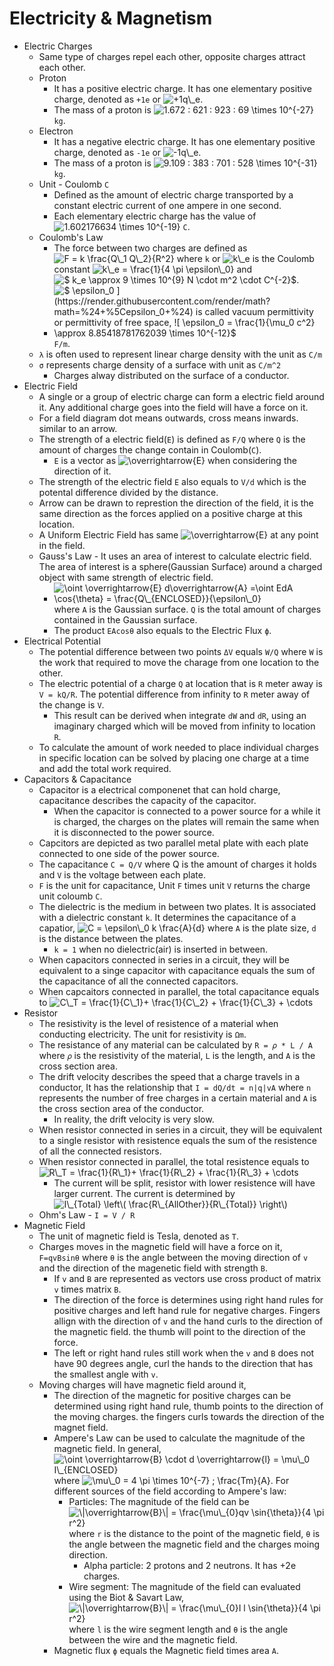 # Electricity & Magnetism

* Electric Charges
  * Same type of charges repel each other, opposite charges attract each other.
  * Proton
    * It has a positive electric charge. It has one elementary positive charge, denoted as `+1e` or ![$+1q\_e$](https://render.githubusercontent.com/render/math?math=%24%2B1q_e%24).
    * The mass of a proton is ![$1.672 : 621 : 923 : 69 \times 10^{-27}$](https://render.githubusercontent.com/render/math?math=%241.672+%5C%3A+621+%5C%3A+923+%5C%3A+69+%5Ctimes+10%5E%7B-27%7D%24) `kg`.
  * Electron
    * It has a negative electric charge. It has one elementary positive charge, denoted as `-1e` or ![$-1q\_e$](https://render.githubusercontent.com/render/math?math=%24-1q_e%24).
    * The mass of a proton is ![$9.109 : 383 : 701 : 528 \times 10^{-31}$](https://render.githubusercontent.com/render/math?math=%249.109+%5C%3A+383+%5C%3A+701+%5C%3A+528+%5Ctimes+10%5E%7B-31%7D%24) `kg`.
  * Unit - Coulomb `C`
    * Defined as the amount of electric charge transported by a constant electric current of one ampere in one second.
    * Each elementary electric charge has the value of ![$1.602176634 \times 10^{-19}$](https://render.githubusercontent.com/render/math?math=%241.602176634+%5Ctimes+10%5E%7B-19%7D%24) `C`.
  * Coulomb's Law
    * The force between two charges are defined as ![$F = k \frac{Q\_1 Q\_2}{R^2}$](https://render.githubusercontent.com/render/math?math=%24F+%3D+k+%5Cfrac%7BQ_1+Q_2%7D%7BR%5E2%7D%24) where `k` or ![$k\_e$](https://render.githubusercontent.com/render/math?math=%24k_e%24) is the Coulomb constant ![$k\_e = \frac{1}{4 \pi \epsilon\_0}$](https://render.githubusercontent.com/render/math?math=%24k_e+%3D+%5Cfrac%7B1%7D%7B4+%5Cpi+%5Cepsilon_0%7D%24) and ![$ k\_e \approx 9 \times 10^{9} N \cdot m^2 \cdot C^{-2}$](https://render.githubusercontent.com/render/math?math=%24+k_e+%5Capprox+9+%5Ctimes+10%5E%7B9%7D+N+%5Ccdot+m%5E2+%5Ccdot+C%5E%7B-2%7D%24).
    * ![$ \epsilon\_0 $](https://render.githubusercontent.com/render/math?math=%24+%5Cepsilon_0+%24) is called vacuum permittivity or permittivity of free space, ![$ \epsilon\_0 = \frac{1}{\mu\_0 c^2} \approx 8.85418781762039 \times 10^{-12}$](https://render.githubusercontent.com/render/math?math=%24+%5Cepsilon_0+%3D+%5Cfrac%7B1%7D%7B%5Cmu_0+c%5E2%7D+%5Capprox+8.85418781762039+%5Ctimes+10%5E%7B-12%7D%24)`F/m`.
  * `λ` is often used to represent linear charge density with the unit as `C/m`
  * `σ` represents charge density of a surface with unit as `C/m^2`
    * Charges alway distributed on the surface of a conductor.
* Electric Field
  * A single or a group of electric charge can form a electric field around it. Any additional charge goes into the field will have a force on it.
  * For a field diagram dot means outwards, cross means inwards. similar to an arrow.
  * The strength of a electric field\(`E`\) is defined as `F/Q` where `Q` is the amount of charges the change contain in Coulomb\(`C`\).
    * `E` is a vector as ![$\overrightarrow{E}$](https://render.githubusercontent.com/render/math?math=%24%5Coverrightarrow%7BE%7D%24) when considering the direction of it.
  * The strength of the electric field `E` also equals to `V/d` which is the potental difference divided by the distance.
  * Arrow can be drawn to represtion the direction of the field, it is the same direction as the forces applied on a positive charge at this location.
  * A Uniform Electric Field has same ![$\overrightarrow{E}$](https://render.githubusercontent.com/render/math?math=%24%5Coverrightarrow%7BE%7D%24) at any point in the field.
  * Gauss's Law - It uses an area of interest to calculate electric field. The area of interest is a sphere\(Gaussian Surface\) around a charged object with same strength of electric field.
    * ![$\oint \overrightarrow{E} d\overrightarrow{A} =\oint EdA \cos{\theta} = \frac{Q\_{ENCLOSED}}{\epsilon\_0}$](https://render.githubusercontent.com/render/math?math=%24%5Coint+%5Coverrightarrow%7BE%7D+d%5Coverrightarrow%7BA%7D+%3D%5Coint+EdA+%5Ccos%7B%5Ctheta%7D+%3D+%5Cfrac%7BQ_%7BENCLOSED%7D%7D%7B%5Cepsilon_0%7D%24) where `A` is the Gaussian surface. `Q` is the total amount of charges contained in the Gaussian surface.
    * The product `EAcosθ` also equals to the Electric Flux `ϕ`.
* Electrical Potential
  * The potential difference between two points `ΔV` equals `W/Q` where `W` is the work that required to move the charage from one location to the other.
  * The electric potential of a charge `Q` at location that is `R` meter away is `V = kQ/R`. The potential difference from infinity to `R` meter away of the change is `V`.
    * This result can be derived when integrate `dW` and `dR`, using an imaginary charged which will be moved from infinity to location `R`.
  * To calculate the amount of work needed to place individual charges in specific location can be solved by placing one charge at a time and add the total work required.
* Capacitors & Capacitance
  * Capacitor is a electrical componenet that can hold charge, capacitance describes the capacity of the capacitor.
    * When the capacitor is connected to a power source for a while it is charged, the charges on the plates will remain the same when it is disconnected to the power source.
  * Capcitors are depicted as two parallel metal plate with each plate connected to one side of the power source.
  * The capacitance `C = Q/V` where Q is the amount of charges it holds and `V` is the voltage between each plate.
  * `F` is the unit for capacitance, Unit `F` times unit `V` returns the charge unit coloumb `C`.
  * The dielectric is the medium in between two plates. It is associated with a dielectric constant `k`. It determines the capacitance of a capatior, ![$C = \epsilon\_0 k \frac{A}{d}$](https://render.githubusercontent.com/render/math?math=%24C+%3D+%5Cepsilon_0+k+%5Cfrac%7BA%7D%7Bd%7D%24) where `A` is the plate size, `d` is the distance between the plates.
    * `k = 1` when no dielectric\(air\) is inserted in between.
  * When capacitors connected in series in a circuit, they will be equivalent to a singe capacitor with capacitance equals the sum of the capacitance of all the connected capacitors.
  * When capcaitors connected in parallel, the total capacitance equals to ![$C\_T = \frac{1}{C\_1}+ \frac{1}{C\_2} + \frac{1}{C\_3} + \cdots$](https://render.githubusercontent.com/render/math?math=%24C_T+%3D+%5Cfrac%7B1%7D%7BC_1%7D%2B+%5Cfrac%7B1%7D%7BC_2%7D+%2B+%5Cfrac%7B1%7D%7BC_3%7D+%2B+%5Ccdots%24)
* Resistor
  * The resistivity is the level of resistence of a material when conducting electricity. The unit for resistivity is `Ωm`.
  * The resistance of any material can be calculated by `R = 𝜌 * L / A` where `𝜌` is the resistivity of the material, `L` is the length, and `A` is the cross section area.
  * The drift velocity describes the speed that a charge travels in a conductor, It has the relationship that `I = dQ/dt = n|q|vA` where `n` represents the number of free charges in a certain material and `A` is the cross section area of the conductor.
    * In reality, the drift velocity is very slow.
  * When resistor connected in series in a circuit, they will be equivalent to a single resistor with resistence equals the sum of the resistence of all the connected resistors.
  * When resistor connected in parallel, the total resistence equals to ![$R\_T = \frac{1}{R\_1}+ \frac{1}{R\_2} + \frac{1}{R\_3} + \cdots$](https://render.githubusercontent.com/render/math?math=%24R_T+%3D+%5Cfrac%7B1%7D%7BR_1%7D%2B+%5Cfrac%7B1%7D%7BR_2%7D+%2B+%5Cfrac%7B1%7D%7BR_3%7D+%2B+%5Ccdots%24)
    * The current will be split, resistor with lower resistence will have larger current. The current is determined by ![$I\_{Total} \left\( \frac{R\_{AllOther}}{R\_{Total}} \right\)$](https://render.githubusercontent.com/render/math?math=%24I_%7BTotal%7D+%5Cleft%28+%5Cfrac%7BR_%7BAllOther%7D%7D%7BR_%7BTotal%7D%7D+%5Cright%29%24)
  * Ohm's Law - `I = V / R`
* Magnetic Field
  * The unit of magnetic field is Tesla, denoted as `T`.
  * Charges moves in the magnetic field will have a force on it, `F=qvBsinθ` where `θ` is the angle between the moving direction of `v` and the direction of the magenetic field with strength `B`.
    * If `v` and `B` are represented as vectors use cross product of matrix `v` times matrix `B`.
    * The direction of the force is determines using right hand rules for positive charges and left hand rule for negative charges. Fingers allign with the direction of `v` and the hand curls to the direction of the magnetic field. the thumb will point to the direction of the force.
    * The left or right hand rules still work when the `v` and `B` does not have 90 degrees angle, curl the hands to the direction that has the smallest angle with `v`.
  * Moving charges will have magnetic field around it,
    * The direction of the magnetic for positive charges can be determined using right hand rule, thumb points to the direction of the moving charges. the fingers curls towards the direction of the magnet field.
    * Ampere's Law can be used to calculate the magnitude of the magnetic field. In general, ![$\oint \overrightarrow{B} \cdot d \overrightarrow{l} = \mu\_0 I\_{ENCLOSED}$](https://render.githubusercontent.com/render/math?math=%24%5Coint+%5Coverrightarrow%7BB%7D+%5Ccdot+d+%5Coverrightarrow%7Bl%7D+%3D+%5Cmu_0+I_%7BENCLOSED%7D%24) where ![$\mu\_0 = 4 \pi \times 10^{-7} ; \frac{Tm}{A}$](https://render.githubusercontent.com/render/math?math=%24%5Cmu_0+%3D+4+%5Cpi+%5Ctimes+10%5E%7B-7%7D+%5C%3B+%5Cfrac%7BTm%7D%7BA%7D%24). For different sources of the field according to Ampere's law:
      * Particles: The magnitude of the field can be ![$\|\overrightarrow{B}\| = \frac{\mu\_{0}qv \sin{\theta}}{4 \pi r^2}$](https://render.githubusercontent.com/render/math?math=%24%7C%5Coverrightarrow%7BB%7D%7C+%3D+%5Cfrac%7B%5Cmu_%7B0%7Dqv+%5Csin%7B%5Ctheta%7D%7D%7B4+%5Cpi+r%5E2%7D%24) where `r` is the distance to the point of the magnetic field, `θ` is the angle between the magnetic field and the charges moing direction.
        * Alpha particle: 2 protons and 2 neutrons. It has +2e charges.
      * Wire segment: The magnitude of the field can evaluated using the Biot & Savart Law, ![$\|\overrightarrow{B}\| = \frac{\mu\_{0}I l \sin{\theta}}{4 \pi r^2}$](https://render.githubusercontent.com/render/math?math=%24%7C%5Coverrightarrow%7BB%7D%7C+%3D+%5Cfrac%7B%5Cmu_%7B0%7DI+l+%5Csin%7B%5Ctheta%7D%7D%7B4+%5Cpi+r%5E2%7D%24) where `l` is the wire segment length and `θ` is the angle between the wire and the magnetic field.
    * Magnetic flux `ϕ` equals the Magnetic field times area `A`.

